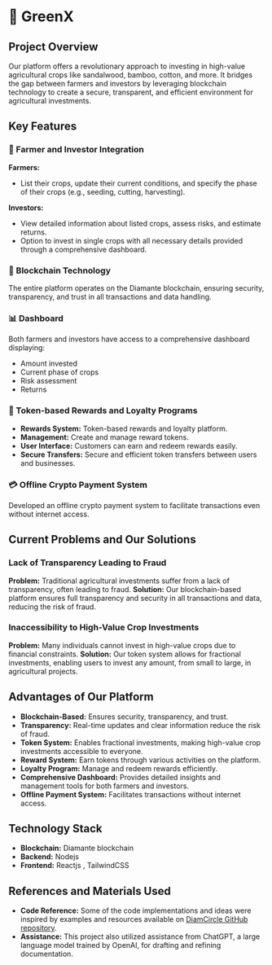 # 🌱 GreenX

## Project Overview
Our platform offers a revolutionary approach to investing in high-value agricultural crops like sandalwood, bamboo, cotton, and more. It bridges the gap between farmers and investors by leveraging blockchain technology to create a secure, transparent, and efficient environment for agricultural investments.

## Key Features

### 🌾 Farmer and Investor Integration

**Farmers:**
- List their crops, update their current conditions, and specify the phase of their crops (e.g., seeding, cutting, harvesting).

**Investors:**
- View detailed information about listed crops, assess risks, and estimate returns.
- Option to invest in single crops with all necessary details provided through a comprehensive dashboard.

### 🔗 Blockchain Technology
The entire platform operates on the Diamante blockchain, ensuring security, transparency, and trust in all transactions and data handling.

### 📊 Dashboard
Both farmers and investors have access to a comprehensive dashboard displaying:
- Amount invested
- Current phase of crops
- Risk assessment
- Returns

### 🎁 Token-based Rewards and Loyalty Programs
- **Rewards System:** Token-based rewards and loyalty platform.
- **Management:** Create and manage reward tokens.
- **User Interface:** Customers can earn and redeem rewards easily.
- **Secure Transfers:** Secure and efficient token transfers between users and businesses.

### 💳 Offline Crypto Payment System
Developed an offline crypto payment system to facilitate transactions even without internet access.

## Current Problems and Our Solutions

### Lack of Transparency Leading to Fraud
**Problem:** Traditional agricultural investments suffer from a lack of transparency, often leading to fraud.
**Solution:** Our blockchain-based platform ensures full transparency and security in all transactions and data, reducing the risk of fraud.

### Inaccessibility to High-Value Crop Investments
**Problem:** Many individuals cannot invest in high-value crops due to financial constraints.
**Solution:** Our token system allows for fractional investments, enabling users to invest any amount, from small to large, in agricultural projects.

## Advantages of Our Platform
- **Blockchain-Based:** Ensures security, transparency, and trust.
- **Transparency:** Real-time updates and clear information reduce the risk of fraud.
- **Token System:** Enables fractional investments, making high-value crop investments accessible to everyone.
- **Reward System:** Earn tokens through various activities on the platform.
- **Loyalty Program:** Manage and redeem rewards efficiently.
- **Comprehensive Dashboard:** Provides detailed insights and management tools for both farmers and investors.
- **Offline Payment System:** Facilitates transactions without internet access.

## Technology Stack
- **Blockchain:** Diamante blockchain
- **Backend:** Nodejs
- **Frontend:** Reactjs , TailwindCSS
  
## References and Materials Used
- **Code Reference:** Some of the code implementations and ideas were inspired by examples and resources available on [DiamCircle GitHub repository](https://github.com/diamcircle).
- **Assistance:** This project also utilized assistance from ChatGPT, a large language model trained by OpenAI, for drafting and refining documentation.
